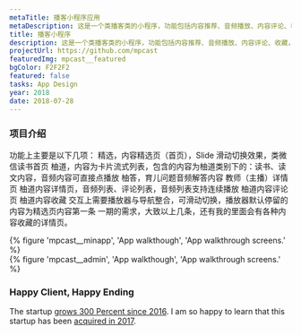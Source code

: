 ```yaml
---
metaTitle: 播客小程序应用
metaDescription: 这是一个类播客类的小程序，功能包括内容推荐、音频播放、内容评论、收藏，主播详情、节目详情等内容。
title: 播客小程序
description: 这是一个类播客类的小程序，功能包括内容推荐、音频播放、内容评论、收藏，主播详情、节目详情等内容。
projectUrl: https://github.com/mpcast
featuredImg: mpcast__featured
bgColor: F2F2F2
featured: false
tasks: App Design
year: 2018
date: 2018-07-28
---
```


<div class="col-start-3 col-end-9">

### 项目介绍
功能上主要是以下几项： 精选，内容精选页（首页），Slide 滑动切换效果，类微信读书首页 柚道，内容为卡片流式列表，包含的内容为柚道类别下的：读书、读文内容，音频内容可直接点播放 柚答，育儿问题音频解答内容 教师（主播）详情页 柚道内容详情页，音频列表、评论列表，音频列表支持连续播放 柚道内容评论页 柚道内容收藏 交互上需要播放器与导航整合，可滑动切换，播放器默认停留的内容为精选页内容第一条 一期的需求，大致以上几条，还有我的里面会有各种内容收藏的详情页。

</div>

<div class="col-start-2 col-end-10">
{% figure 'mpcast__minapp', 'App walkthough', 'App walkthrough screens.' %}
</div>
<div class="col-start-2 col-end-10">
{% figure 'mpcast__admin', 'App walkthough', 'App walkthrough screens.' %}
</div>
<div class="col-start-3 col-end-9">

### Happy Client, Happy Ending

The startup [grows 300 Percent since 2016](http://www.prweb.com/releases/evercondo/condo_management/prweb14082070.htm 'rapid grow of EverCondo between 2016 and 2017'). I am so happy to learn that this startup has been [acquired in 2017](https://www.crunchbase.com/organization/evercondo 'Acquired by FRONTSTEPS').

</div>

